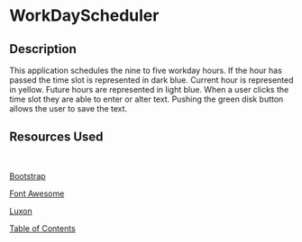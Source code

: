 # WorkDayScheduler

## Description

This application schedules the nine to five workday hours. If the hour has passed the time slot is represented in dark blue.  Current hour is represented in yellow.  Future hours are represented in light blue. When a user clicks the time slot they are able to enter or alter text.  Pushing the green disk button allows the user to save the text.


## Resources Used

&nbsp;

[Bootstrap](https://getbootstrap.com/)

[Font Awesome](https://fontawesome.com/)

[Luxon](https://moment.github.io/luxon/)

[Table of Contents](#Table-of-Contents)

